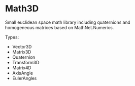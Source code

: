 # Math3D
Small euclidean space math library including quaternions and homogeneous matrices based on MathNet.Numerics.

Types:
- Vector3D
- Matrix3D
- Quaternion
- Transform3D
- Matrix4D
- AxisAngle
- EulerAngles
